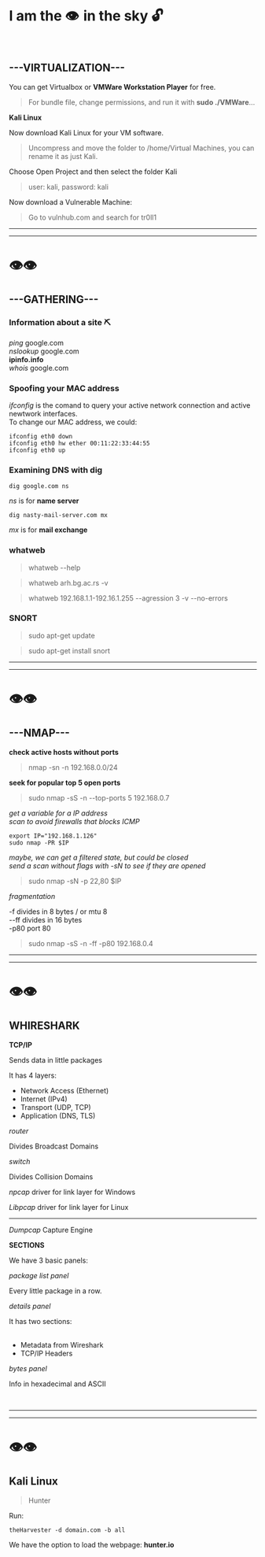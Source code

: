 # I am the 👁️  in the sky 🔓

 <br/>

## ---VIRTUALIZATION---

You can get Virtualbox or __VMWare Workstation Player__ for free. <br/>

>For bundle file, change permissions, and run it with __sudo ./VMWare__...

__Kali Linux__ <br/>

Now download Kali Linux for your VM software. <br/>

>Uncompress and move the folder to /home/Virtual Machines, you can rename it as just Kali.

Choose Open Project and then select the folder Kali <br/>

>user: kali, password: kali

Now download a Vulnerable Machine:

>Go to vulnhub.com and search for tr0ll1

---

---

#      👁️👁️  

## ---GATHERING---

### Information about a site ⛏️

_ping_ google.com <br/>
_nslookup_ google.com <br/>
__ipinfo.info__ <br/>
_whois_ google.com <br/>


### Spoofing your MAC address

_ifconfig_ is the comand to query your active network connection and active newtwork interfaces. <br/>
To change our MAC address, we could: <br/>

```terminal
ifconfig eth0 down
ifconfig eth0 hw ether 00:11:22:33:44:55
ifconfig eth0 up
```

### Examining DNS with dig

```terminal
dig google.com ns
```

_ns_ is for __name server__ <br/>

```terminal
dig nasty-mail-server.com mx
```

_mx_ is for __mail exchange__ <br/>


### whatweb

>whatweb --help

>whatweb arh.bg.ac.rs -v

>whatweb 192.168.1.1-192.16.1.255 --agression 3 -v --no-errors

### SNORT

>sudo apt-get update

>sudo apt-get install snort


---

---

#      👁️👁️  

## ---NMAP---

__check active hosts without ports__ <br/>

>nmap -sn -n 192.168.0.0/24

__seek for popular top 5 open ports__ <br/>

>sudo nmap -sS -n --top-ports 5 192.168.0.7

_get a variable for a IP address_ <br/>
_scan to avoid firewalls that blocks ICMP_ <br/>

```terminal
export IP="192.168.1.126"
sudo nmap -PR $IP
```
_maybe, we can get a filtered state, but could be closed_ <br/>
_send a scan without flags with -sN to see if they are opened_ <br/>

>sudo nmap -sN -p 22,80 $IP

_fragmentation_

-f divides in 8 bytes / or mtu 8<br/>
--ff divides in 16 bytes <br/>
-p80 port 80 <br/>


>sudo nmap -sS -n -ff -p80 192.168.0.4



---

---

#      👁️👁️  

## WHIRESHARK


__TCP/IP__ <br/>

Sends data in little packages <br/>

It has 4 layers:

* Network Access (Ethernet)
* Internet (IPv4)
* Transport (UDP, TCP)
* Application (DNS, TLS)

_router_ <br/>

Divides Broadcast Domains <br/>

_switch_ <br/>

Divides Collision Domains <br/>

_npcap_ driver for link layer for Windows <br/>

_Libpcap_ driver for link layer for Linux <br/>

---

_Dumpcap_ Capture Engine <br/>


__SECTIONS__ <br/>

We have 3 basic panels:

_package list panel_ <br/>

Every little package in a row. <br/>

_details panel_ <br/>

It has two sections: <br/>
<br/>

* Metadata from Wireshark
* TCP/IP Headers


_bytes panel_ <br/>

Info in hexadecimal and ASCII <br/>

<br/>





---

---

#      👁️👁️  

## Kali Linux

>Hunter

Run: <br/>

```terminal
theHarvester -d domain.com -b all
```

We have the option to load the webpage: __hunter.io__ <br/>

